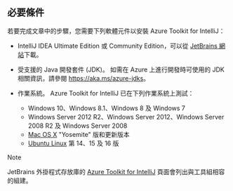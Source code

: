 ## <a name="prerequisites"></a>必要條件
若要完成文章中的步驟，您需要下列軟體元件以安裝 Azure Toolkit for IntelliJ：

* IntelliJ IDEA Ultimate Edition 或 Community Edition，可以從 [JetBrains 網站](https://www.jetbrains.com/idea/download/)下載。
* 受支援的 Java 開發套件 (JDK)。 如需在 Azure 上進行開發時可使用的 JDK 相關資訊，請參閱 <https://aka.ms/azure-jdks>。
* 作業系統。 Azure Toolkit for IntelliJ 已在下列作業系統上測試：
  
  * Windows 10、Windows 8.1、Windows 8 及 Windows 7
  * Windows Server 2012 R2、Windows Server 2012、Windows Server 2008 R2 及 Windows Server 2008
  * [Mac OS X](http://www.apple.com/osx) "Yosemite" 版和更新版本
  * [Ubuntu Linux](http://www.ubuntu.com) 第 14、15 及 16 版

> [!NOTE]
> 
> JetBrains 外掛程式存放庫的 [Azure Toolkit for IntelliJ](https://plugins.jetbrains.com/plugin/8053) 頁面會列出與工具組相容的組建。
> 

<!--
> [!IMPORTANT]
> 
> If you are using the Azure Toolkit for IntelliJ on Windows, the toolkit requires installing the Azure SDK 2.9.6 or later in order to use the Azure emulator. You have two options for installing the Azure SDK:
> 
> * You can download and install the Azure SDK by using the [Web Platform Installer (WebPI)](http://go.microsoft.com/fwlink/?LinkID=252838).
> * If you do not have the Azure SDK installed when you create your first Azure deployment project, you will be prompted to automatically download install the requisite version of the Azure SDK.
> 
> Note that the Azure SDK is only required on Windows.
> 
-->
